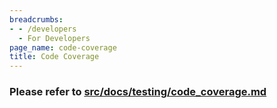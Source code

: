 ```yaml
---
breadcrumbs:
- - /developers
  - For Developers
page_name: code-coverage
title: Code Coverage
---
```


### Please refer to [src/docs/testing/code_coverage.md](https://chromium.googlesource.com/chromium/src/+/HEAD/docs/testing/code_coverage.md)
